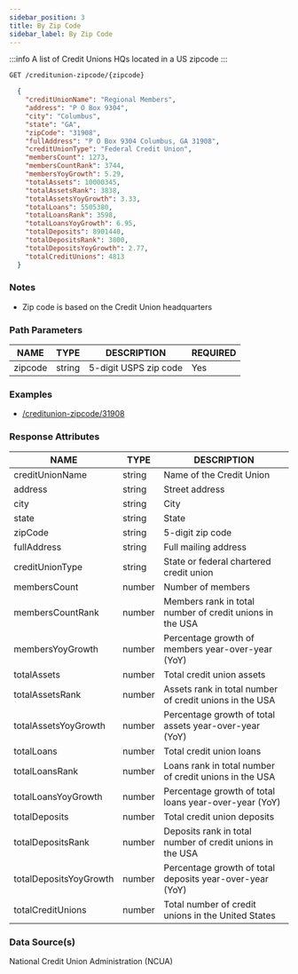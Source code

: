 ```yaml
---
sidebar_position: 3
title: By Zip Code
sidebar_label: By Zip Code
---
```



:::info
A list of Credit Unions HQs located in a US zipcode
:::

```bash title="HTTP REQUEST"
GET /creditunion-zipcode/{zipcode}
```



```json title="RESPONSE"
  {
    "creditUnionName": "Regional Members",
    "address": "P O Box 9304",
    "city": "Columbus",
    "state": "GA",
    "zipCode": "31908",
    "fullAddress": "P O Box 9304 Columbus, GA 31908",
    "creditUnionType": "Federal Credit Union",
    "membersCount": 1273,
    "membersCountRank": 3744,
    "membersYoyGrowth": 5.29,
    "totalAssets": 10000345,
    "totalAssetsRank": 3838,
    "totalAssetsYoyGrowth": 3.33,
    "totalLoans": 5505380,
    "totalLoansRank": 3598,
    "totalLoansYoyGrowth": 6.95,
    "totalDeposits": 8901440,
    "totalDepositsRank": 3800,
    "totalDepositsYoyGrowth": 2.77,
    "totalCreditUnions": 4813
  }
```


### Notes

- Zip code is based on the Credit Union headquarters



### Path Parameters

 | NAME        | TYPE   | DESCRIPTION                                                      | REQUIRED |
| ---------- | ------ | ---------------------------------------------------------------- | ------ |
| zipcode | string |  5-digit USPS zip code                                    | Yes |


### Examples

- [/creditunion-zipcode/31908](/)

### Response Attributes

| NAME        | TYPE   | DESCRIPTION                                                      |
| ---------- | ------ | ---------------------------------------------------------------- |
 | creditUnionName | string | Name of the Credit Union | 
 | address | string | Street address | 
 | city | string | City | 
 | state | string | State | 
 | zipCode | string | 5-digit zip code | 
 | fullAddress | string | Full mailing address | 
 | creditUnionType | string | State or federal chartered credit union | 
 | membersCount | number | Number of members | 
 | membersCountRank | number | Members rank in total number of credit unions in the USA | 
 | membersYoyGrowth | number | Percentage growth of members year-over-year (YoY) | 
 | totalAssets | number | Total credit union assets | 
 | totalAssetsRank | number | Assets rank in total number of credit unions in the USA | 
 | totalAssetsYoyGrowth | number | Percentage growth of total assets year-over-year (YoY) | 
 | totalLoans | number | Total credit union loans | 
 | totalLoansRank | number | Loans rank in total number of credit unions in the USA | 
 | totalLoansYoyGrowth | number | Percentage growth of total loans year-over-year (YoY) | 
 | totalDeposits | number | Total credit union deposits | 
 | totalDepositsRank | number | Deposits rank in total number of credit unions in the USA | 
 | totalDepositsYoyGrowth | number | Percentage growth of total deposits year-over-year (YoY) | 
 | totalCreditUnions | number | Total number of credit unions in the United States | 

### Data Source(s)

National Credit Union Administration (NCUA)